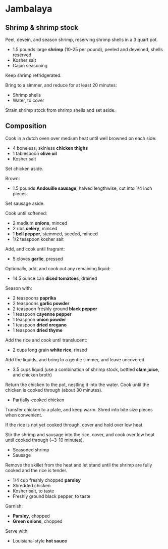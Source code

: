 Jambalaya
=========

Shrimp & shrimp stock
---------------------

Peel, devein, and season shrimp, reserving shrimp shells in a 3 quart pot.

- 1.5 pounds large **shrimp** (10-25 per pound), peeled and deveined, shells reserved
- Kosher salt
- Cajun seasoning

Keep shrimp refridgerated.

Bring to a simmer, and reduce for at least 20 minutes:

- Shrimp shells
- Water, to cover

Strain shrimp stock from shrimp shells and set aside.

Composition
-----------

Cook in a dutch oven over medium heat until well browned on each side:

- 4 boneless, skinless **chicken thighs**
- 1 tablespoon **olive oil**
- Kosher salt

Set chicken aside.

Brown:

- 1.5 pounds **Andouille sausage**, halved lengthwise, cut into 1/4 inch pieces

Set sausage aside.

Cook until softened:

- 2 medium **onions**, minced
- 2 ribs **celery**, minced
- 1 **bell pepper**, stemmed, seeded, minced
- 1/2 teaspoon kosher salt

Add, and cook until fragrant:

- 5 cloves **garlic**, pressed

Optionally, add, and cook out any remaining liquid:

- 14.5 ounce can **diced tomatoes**, drained

Season with:

- 2 teaspoons **paprika**
- 2 teaspoons **garlic powder**
- 2 teaspoon freshly ground **black pepper**
- 1 teaspoon **cayenne pepper**
- 1 teaspoon **onion powder**
- 1 teaspoon **dried oregano**
- 1 teaspoon **dried thyme**

Add the rice and cook until translucent:

- 2 cups long grain **white rice**, rinsed

Add the liquids, and bring to a gentle simmer, and leave uncovered.

- 3.5 cups liquid (use a combination of shrimp stock, bottled **clam juice**, and chicken broth)

Return the chicken to the pot, nestling it into the water. Cook until the chicken is cooked through (about 30 minutes).

- Partially-cooked chicken

Transfer chicken to a plate, and keep warm. Shred into bite size pieces when convenient.

If the rice is not yet cooked through, cover and hold over low heat.

Stir the shrimp and sausage into the rice, cover, and cook over low heat until cooked through (~3-10 minutes).

- Seasoned shrimp
- Sausage

Remove the skillet from the heat and let stand until the shrimp are fully cooked and the rice is tender.

- 1/4 cup freshly chopped **parsley**
- Shredded chicken
- Kosher salt, to taste
- Freshly ground black pepper, to taste

Garnish:

- **Parsley**, chopped
- **Green onions**, chopped

Serve with:

- Louisiana-style **hot sauce**
